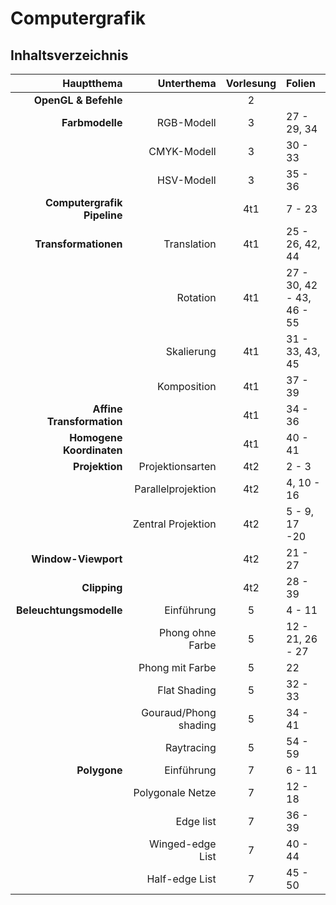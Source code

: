 # Computergrafik
## Inhaltsverzeichnis

|                  Hauptthema |            Unterthema | Vorlesung | Folien                    |
| --------------------------: | --------------------: | :-------: | :------------------------ |
|        __OpenGL & Befehle__ |                       |     2     |                           |
|             __Farbmodelle__ |            RGB-Modell |     3     | 27 - 29, 34               |
|                             |           CMYK-Modell |     3     | 30 - 33                   |
|                             |            HSV-Modell |     3     | 35 - 36                   |
| __Computergrafik Pipeline__ |                       |    4t1    | 7 - 23                    |
|        __Transformationen__ |           Translation |    4t1    | 25 - 26, 42, 44           |
|                             |              Rotation |    4t1    | 27 - 30, 42 - 43, 46 - 55 |
|                             |            Skalierung |    4t1    | 31 - 33, 43, 45           |
|                             |           Komposition |    4t1    | 37 - 39                   |
|   __Affine Transformation__ |                       |    4t1    | 34 - 36                   |
|    __Homogene Koordinaten__ |                       |    4t1    | 40 - 41                   |
|              __Projektion__ |      Projektionsarten |    4t2    | 2 - 3                     |
|                             |    Parallelprojektion |    4t2    | 4, 10 - 16                |
|                             |    Zentral Projektion |    4t2    | 5 - 9, 17 -20             |
|         __Window-Viewport__ |                       |    4t2    | 21 - 27                   |
|                __Clipping__ |                       |    4t2    | 28 - 39                   |
|     __Beleuchtungsmodelle__ |            Einführung |     5     | 4 - 11                    |
|                             |      Phong ohne Farbe |     5     | 12 - 21, 26 - 27          |
|                             |       Phong mit Farbe |     5     | 22                        |
|                             |          Flat Shading |     5     | 32 - 33                   |
|                             | Gouraud/Phong shading |     5     | 34 - 41                   |
|                             |            Raytracing |     5     | 54 - 59                   |
|                __Polygone__ |            Einführung |     7     | 6 - 11                    |
|                             |      Polygonale Netze |     7     | 12 - 18                   |
|                             |             Edge list |     7     | 36 - 39                   |
|                             |      Winged-edge List |     7     | 40 - 44                   |
|                             |        Half-edge List |     7     | 45 - 50                   |